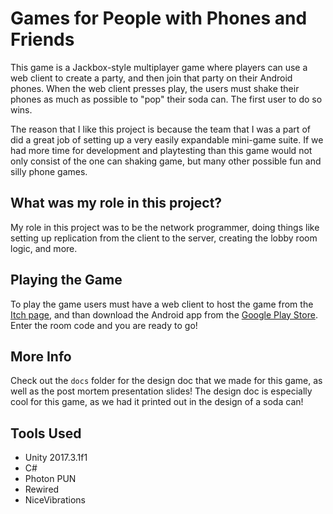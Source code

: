 # Games for People with Phones and Friends

This game is a Jackbox-style multiplayer game where players can use a web client to create a party, and then join that party on their Android phones. When the web client presses play, the users must shake their phones as much as possible to "pop" their soda can. The first user to do so wins.

The reason that I like this project is because the team that I was a part of did a great job of setting up a very easily expandable mini-game suite. If we had more time for development and playtesting than this game would not only consist of the one can shaking game, but many other possible fun and silly phone games.   

## What was my role in this project?

My role in this project was to be the network programmer, doing things like setting up replication from the client to the server, creating the lobby room logic, and more.  

## Playing the Game

To play the game users must have a web client to host the game from the [Itch page](https://benjafriend.itch.io/gfppnf), and than download the Android app from the [Google Play Store](https://play.google.com/store/apps/details?id=com.PodSquad.GFPPNF). Enter the room code and you are ready to go!

## More Info

Check out the `docs` folder for the design doc that we made for this game, as well as the post mortem presentation slides! The design doc is especially cool for this game, as we had it printed out in the design of a soda can! 

## Tools Used

* Unity 2017.3.1f1
* C#
* Photon PUN
* Rewired
* NiceVibrations
